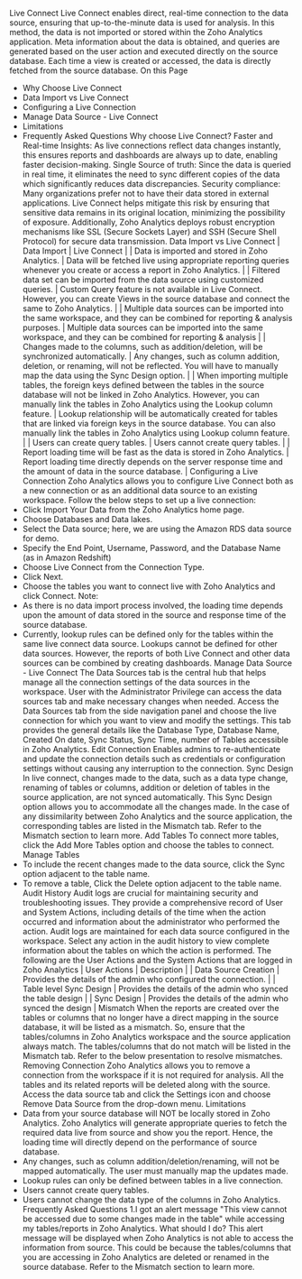 Live Connect
Live Connect enables direct, real-time connection to the data source, ensuring that up-to-the-minute data is used for analysis. In this method, the data is not imported or stored within the Zoho Analytics application.
Meta information about the data is obtained, and queries are generated based on the user action and executed directly on the source database. Each time a view is created or accessed, the data is directly fetched from the source database.
On this Page
- Why Choose Live Connect
- Data Import vs Live Connect
- Configuring a Live Connection
- Manage Data Source - Live Connect
- Limitations
- Frequently Asked Questions
Why choose Live Connect?
Faster and Real-time Insights: As live connections reflect data changes instantly, this ensures reports and dashboards are always up to date, enabling faster decision-making.
Single Source of truth: Since the data is queried in real time, it eliminates the need to sync different copies of the data which significantly reduces data discrepancies.
Security compliance: Many organizations prefer not to have their data stored in external applications. Live Connect helps mitigate this risk by ensuring that sensitive data remains in its original location, minimizing the possibility of exposure. Additionally, Zoho Analytics deploys robust encryption mechanisms like SSL (Secure Sockets Layer) and SSH (Secure Shell Protocol) for secure data transmission.
Data Import vs Live Connect
| Data Import | Live Connect |
| Data is imported and stored in Zoho Analytics. | Data will be fetched live using appropriate reporting queries whenever you create or access a report in Zoho Analytics. |
| Filtered data set can be imported from the data source using customized queries. | Custom Query feature is not available in Live Connect. However, you can create Views in the source database and connect the same to Zoho Analytics. |
| Multiple data sources can be imported into the same workspace, and they can be combined for reporting & analysis purposes. | Multiple data sources can be imported into the same workspace, and they can be combined for reporting & analysis |
| Changes made to the columns, such as addition/deletion, will be synchronized automatically. | Any changes, such as column addition, deletion, or renaming, will not be reflected. You will have to manually map the data using the Sync Design option. |
| When importing multiple tables, the foreign keys defined between the tables in the source database will not be linked in Zoho Analytics. However, you can manually link the tables in Zoho Analytics using the Lookup column feature. | Lookup relationship will be automatically created for tables that are linked via foreign keys in the source database. You can also manually link the tables in Zoho Analytics using Lookup column feature. |
| Users can create query tables. | Users cannot create query tables. |
| Report loading time will be fast as the data is stored in Zoho Analytics. | Report loading time directly depends on the server response time and the amount of data in the source database. |
Configuring a Live Connection
Zoho Analytics allows you to configure Live Connect both as a new connection or as an additional data source to an existing workspace.
Follow the below steps to set up a live connection:
- Click Import Your Data from the Zoho Analytics home page.
- Choose Databases and Data lakes.
- Select the Data source; here, we are using the Amazon RDS data source for demo.
- Specify the End Point, Username, Password, and the Database Name (as in Amazon Redshift)
- Choose Live Connect from the Connection Type.
- Click Next.
- Choose the tables you want to connect live with Zoho Analytics and click Connect.
Note:
- As there is no data import process involved, the loading time depends upon the amount of data stored in the source and response time of the source database.
- Currently, lookup rules can be defined only for the tables within the same live connect data source. Lookups cannot be defined for other data sources. However, the reports of both Live Connect and other data sources can be combined by creating dashboards.
Manage Data Source - Live Connect
The Data Sources tab is the central hub that helps manage all the connection settings of the data sources in the workspace. User with the Administrator Privilege can access the data sources tab and make necessary changes when needed.
Access the Data Sources tab from the side navigation panel and choose the live connection for which you want to view and modify the settings.
This tab provides the general details like the Database Type, Database Name, Created On date, Sync Status, Sync Time, number of Tables accessible in Zoho Analytics.
Edit Connection
Enables admins to re-authenticate and update the connection details such as credentials or configuration settings without causing any interruption to the connection.
Sync Design
In live connect, changes made to the data, such as a data type change, renaming of tables or columns, addition or deletion of tables in the source application, are not synced automatically. This Sync Design option allows you to accommodate all the changes made. In the case of any dissimilarity between Zoho Analytics and the source application, the corresponding tables are listed in the Mismatch tab. Refer to the Mismatch section to learn more.
Add Tables
To connect more tables, click the Add More Tables option and choose the tables to connect.
Manage Tables
- To include the recent changes made to the data source, click the Sync option adjacent to the table name.
- To remove a table, Click the Delete option adjacent to the table name.
Audit History
Audit logs are crucial for maintaining security and troubleshooting issues. They provide a comprehensive record of User and System Actions, including details of the time when the action occurred and information about the administrator who performed the action. Audit logs are maintained for each data source configured in the workspace.
Select any action in the audit history to view complete information about the tables on which the action is performed.
The following are the User Actions and the System Actions that are logged in Zoho Analytics
| User Actions | Description |
| Data Source Creation | Provides the details of the admin who configured the connection. |
| Table level Sync Design | Provides the details of the admin who synced the table design |
| Sync Design | Provides the details of the admin who synced the design |
Mismatch
When the reports are created over the tables or columns that no longer have a direct mapping in the source database, it will be listed as a mismatch.
So, ensure that the tables/columns in Zoho Analytics workspace and the source application always match. The tables/columns that do not match will be listed in the Mismatch tab. Refer to the below presentation to resolve mismatches.
Removing Connection
Zoho Analytics allows you to remove a connection from the workspace if it is not required for analysis. All the tables and its related reports will be deleted along with the source.
Access the data source tab and click the Settings icon and choose Remove Data Source from the drop-down menu.
Limitations
- Data from your source database will NOT be locally stored in Zoho Analytics. Zoho Analytics will generate appropriate queries to fetch the required data live from source and show you the report. Hence, the loading time will directly depend on the performance of source database.
- Any changes, such as column addition/deletion/renaming, will not be mapped automatically. The user must manually map the updates made.
- Lookup rules can only be defined between tables in a live connection.
- Users cannot create query tables.
- Users cannot change the data type of the columns in Zoho Analytics.
Frequently Asked Questions
1.I got an alert message "This view cannot be accessed due to some changes made in the table" while accessing my tables/reports in Zoho Analytics. What should I do?
This alert message will be displayed when Zoho Analytics is not able to access the information from source. This could be because the tables/columns that you are accessing in Zoho Analytics are deleted or renamed in the source database. Refer to the Mismatch section to learn more.